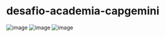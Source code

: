 # desafio-academia-capgemini

![image](https://img.shields.io/tokei/lines/github/giugiozza/desafio-academia-capgemini)
![image](https://img.shields.io/github/issues-raw/giugiozza/desafio-academia-capgemini)
![image](https://img.shields.io/github/last-commit/giugiozza/desafio-academia-capgemini)

